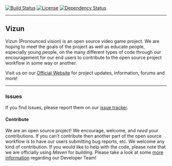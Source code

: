 [![Build Status](https://travis-ci.org/Vizun/vClient.svg?branch=master)](https://travis-ci.org/Vizun/vClient)
[![License](https://img.shields.io/github/license/vizun/vClient.svg)](http://www.apache.org/licenses/LICENSE-2.0.html)
[![Dependency Status](https://www.versioneye.com/user/projects/55556b56774ff25e27000131/badge.svg?style=flat)](https://www.versioneye.com/user/projects/55556b56774ff25e27000131)

---
## Vizun

Vizun (Pronounced _vision_) is an open source video game project. We are hoping to meet the goals of
the project as well as educate people, especially young people, on the many different types of code through
our encouragement for our end users to contribute to the open source project workflow in some way or another.

Visit us on our [Official Website](http://vizun.org) for project updates, information, forums and more!

---
### Issues
If you find issues, please report them on our [issue tracker](http://vizunproject.atlassian.com).

#### Contribute
We are an open source project! We encourage, welcome, and _need_ your contributions. If you can't contribute
then another part of the open source workflow is to have our users submitting bug reports, etc. We welcome any
kind of contribution. If you would like to help with the code, please note that we are officially using _Maven_
for building. Please take a look at some [more information](CONTRIBUTING.md) regarding our Developer Team!
